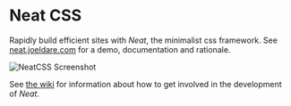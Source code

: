 # Neat CSS

Rapidly build efficient sites with *Neat*, the minimalist css framework. See [neat.joeldare.com](https://neat.joeldare.com) for a demo, documentation and rationale.

![NeatCSS Screenshot](https://neat.joeldare.com/images/neat-screenshot.png)

See [the wiki](https://github.com/codazoda/neatcss/wiki) for information about how to get involved in the development of *Neat*. 
